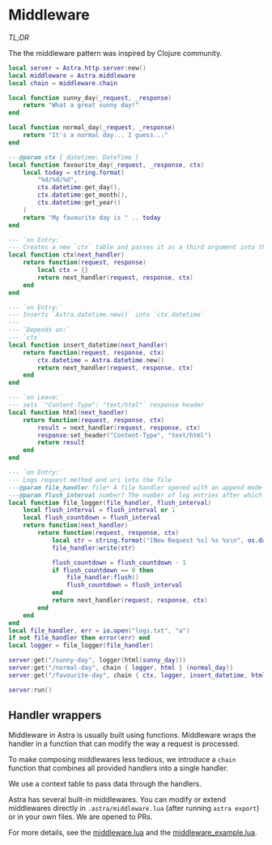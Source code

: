 # Middleware

*TL;DR*

The the middleware pattern was inspired by Clojure community.

```lua
local server = Astra.http.server:new()
local middleware = Astra.middleware
local chain = middleware.chain

local function sunny_day(_request, _response)
    return "What a great sunny day!"
end

local function normal_day(_request, _response)
    return "It's a normal day... I guess..."
end

---@param ctx { datetime: DateTime }
local function favourite_day(_request, _response, ctx)
    local today = string.format(
        "%d/%d/%d",
        ctx.datetime:get_day(),
        ctx.datetime:get_month(),
        ctx.datetime:get_year()
    )
    return "My favourite day is " .. today
end

--- `on Entry:`
--- Creates a new `ctx` table and passes it as a third argument into the `next_handler`
local function ctx(next_handler)
    return function(request, response)
        local ctx = {}
        return next_handler(request, response, ctx)
    end
end

--- `on Entry:`
--- Inserts `Astra.datetime.new()` into `ctx.datetime`
---
--- `Depends on:`
--- `ctx`
local function insert_datetime(next_handler)
    return function(request, response, ctx)
        ctx.datetime = Astra.datetime.new()
        return next_handler(request, response, ctx)
    end
end

--- `on Leave:`
--- sets `"Content-Type": "text/html"` response header
local function html(next_handler)
    return function(request, response, ctx)
        result = next_handler(request, response, ctx)
        response:set_header("Content-Type", "text/html")
        return result
    end
end

--- `on Entry:`
--- Logs request method and uri into the file
---@param file_handler file* A file handler opened with an append mode `io.open("filepath", "a")`
---@param flush_interval number? The number of log entries after which the file handler will be flushed
local function file_logger(file_handler, flush_interval)
    local flush_interval = flush_interval or 1
    local flush_countdown = flush_interval
    return function(next_handler)
        return function(request, response, ctx)
            local str = string.format("[New Request %s] %s %s\n", os.date(), request:method(), request:uri())
            file_handler:write(str)

            flush_countdown = flush_countdown - 1
            if flush_countdown == 0 then
                file_handler:flush()
                flush_countdown = flush_interval
            end
            return next_handler(request, response, ctx)
        end
    end
end
local file_handler, err = io.open("logs.txt", "a")
if not file_handler then error(err) end
local logger = file_logger(file_handler)

server:get("/sunny-day", logger(html(sunny_day)))
server:get("/normal-day", chain { logger, html } (normal_day))
server:get("/favourite-day", chain { ctx, logger, insert_datetime, html } (favourite_day))

server:run()

```

## Handler wrappers

Middleware in Astra is usually built using functions. Middleware wraps the handler in a function that can modify the way a request is processed.

To make composing middlewares less tedious, we introduce a `chain` function that combines all provided handlers into a single handler.

We use a context table to pass data through the handlers.

Astra has several built-in middlewares. You can modify or extend middlewares directly in `.astra/middleware.lua` (after running `astra export`) or in your own files. We are opened to PRs.

For more details, see the [middleware.lua](https://github.com/ArkForgeLabs/Astra/tree/main/src/lua_libs/middleware.lua) and the [middleware_example.lua](https://github.com/ArkForgeLabs/Astra/tree/main/examples/middleware.lua).

